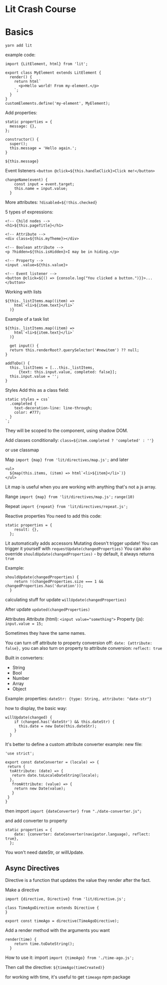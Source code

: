 # Lit Crash Course

# Basics

`yarn add lit`

example code:

```
import {LitElement, html} from 'lit';

export class MyElement extends LitElement {
  render() {
    return html`
      <p>Hello world! From my-element.</p>
    `;
  }
}
customElements.define('my-element', MyElement);
```

Add properties:

```
static properties = {
  message: {},
};

constructor() {
  super();
  this.message = 'Hello again.';
}
```

`${this.message}`

Event listeners
`<button @click=${this.handleClick}>Click me!</button>`

```
changeName(event) {
    const input = event.target;
    this.name = input.value;
  }
```

More attributes:
`?disabled=${!this.checked}`

5 types of expressions:

```
<!-- Child nodes -->
<h1>${this.pageTitle}</h1>

<!-- Attribute -->
<div class=${this.myTheme}></div>

<!-- Boolean attribute -->
<p ?hidden=${this.isHidden}>I may be in hiding.</p>

<!-- Property -->
<input .value=${this.value}>

<!-- Event listener -->
<button @click=${() => {console.log("You clicked a button.")}}>...</button>
```

Working with lists

```
${this._listItems.map((item) =>
    html`<li>${item.text}</li>`
  )}
```

Example of a task list

```
${this._listItems.map((item) =>
    html`<li>${item.text}</li>`
  )}

  get input() {
  return this.renderRoot?.querySelector('#newitem') ?? null;
}

addToDo() {
  this._listItems = [...this._listItems,
      {text: this.input.value, completed: false}];
  this.input.value = '';
}
```

Styles
Add this as a class field:

```
static styles = css`
  .completed {
    text-decoration-line: line-through;
    color: #777;
  }
`;
```

They will be scoped to the component, using shadow DOM.

Add classes conditionally:
`class=${item.completed ? 'completed' : ''}`

or use classmap

Map
`import {map} from 'lit/directives/map.js';`
and later

```
<ul>
  ${map(this.items, (item) => html`<li>${item}</li>`)}
</ul>
```

Lit map is useful when you are working with anything that's not a js array.

Range
`import {map} from 'lit/directives/map.js';`
`range(10)`

Repeat
`import {repeat} from 'lit/directives/repeat.js';`

Reactive properties
You need to add this code:

```
static properties = {
    result: {},
  };
```

Lit automatically adds accessors
Mutating doesn't trigger update!
You can trigger it yourself with `requestUpdate(changedProperties)`
You can also override `shouldUpdate(changedProperties)` - by default, it always returns `true`

Example:

```
shouldUpdate(changedProperties) {
    return !(changedProperties.size === 1 && changedProperties.has('duration'));
  }
```

calculating stuff for update
`willUpdate(changedProperties)`

After update
`updated(changedProperties)`

Attributes
Attribute (html):
`<input value="something">`
Property (js):
`input.value = 15;`

Sometimes they have the same names.

You can turn off attribute to property conversion off:
`date: {attribute: false},`
you can also turn on property to attribute conversion:
`reflect: true`

Built in converters:

- String
- Bool
- Number
- Array
- Object

Example:
properties:
`dateStr: {type: String, attribute: "date-str"}`

how to display, the basic way:

```
willUpdate(changed) {
    if (changed.has('dateStr') && this.dateStr) {
      this.date = new Date(this.dateStr);
    }
  }
```

It's better to define a custom attribute converter
example:
new file:

```
'use strict';

export const dateConverter = (locale) => {
 return {
  toAttribute: (date) => {
   return date.toLocaleDateString(locale);
  },
   fromAttribute: (value) => {
    return new Date(value);
   }
 }
}
```

then import
`import {dateConverter} from "./date-converter.js";`

and add converter to property

```
static properties = {
    date: {converter: dateConverter(navigator.language), reflect: true},
  };
```

You won't need dateStr, or willUpdate.

## Async Directives

Directive is a function that updates the value they render after the fact.

Make a directive

```
import {directive, Directive} from 'lit/directive.js';

class TimeAgoDirective extends Directive {
}

export const timeAgo = directive(TimeAgoDirective);
```

Add a render method with the arguments you want

```
render(time) {
    return time.toDateString();
  }
```

How to use it:
import
`import {timeAgo} from './time-ago.js';`

Then call the directive:
`${timeAgo(timeCreated)}`

for working with time, it's useful to get `timeago` npm package
